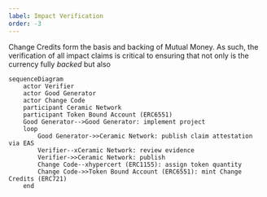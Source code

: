 ```yaml
---
label: Impact Verification
order: -3
---
```



Change Credits form the basis and backing of Mutual Money. As such, the verification of all impact claims is critical to ensuring that not only is the currency fully *backed* but also

```mermaid
sequenceDiagram
    actor Verifier
    actor Good Generator
    actor Change Code
    participant Ceramic Network
    participant Token Bound Account (ERC6551)
    Good Generator-->Good Generator: implement project
    loop
        Good Generator->>Ceramic Network: publish claim attestation via EAS
        Verifier--xCeramic Network: review evidence
        Verifier->>Ceramic Network: publish 
        Change Code--xhypercert (ERC1155): assign token quantity
        Change Code->>Token Bound Account (ERC6551): mint Change Credits (ERC721)
    end
```